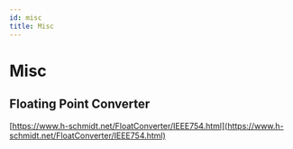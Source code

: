 ```yaml
---
id: misc
title: Misc
---
```


# Misc

## Floating Point Converter

[https://www.h-schmidt.net/FloatConverter/IEEE754.html](https://www.h-schmidt.net/FloatConverter/IEEE754.html)